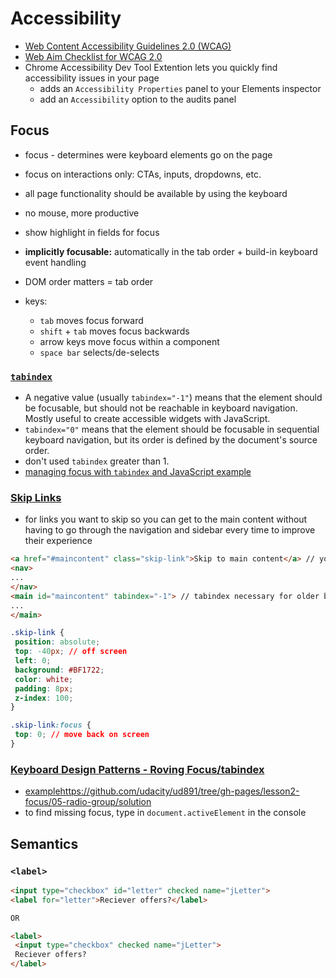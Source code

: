 # Accessibility

* [Web Content Accessibility Guidelines 2.0 (WCAG)](https://www.w3.org/TR/WCAG20/)
* [Web Aim Checklist for WCAG 2.0](https://webaim.org/standards/wcag/checklist)
* Chrome Accessibility Dev Tool Extention lets you quickly find accessibility issues in your page
  * adds an `Accessibility Properties` panel to your Elements inspector
  * add an `Accessibility` option to the audits panel

## Focus

* focus - determines were keyboard elements go on the page
* focus on interactions only: CTAs, inputs, dropdowns, etc.
* all page functionality should be available by using the keyboard
* no mouse, more productive
* show highlight in fields for focus
* **implicitly focusable:** automatically in the tab order + build-in keyboard event handling
* DOM order matters = tab order

* keys:
  * `tab` moves focus forward
  * `shift` + `tab` moves focus backwards
  * arrow keys move focus within a component
  * `space bar` selects/de-selects

### [`tabindex`](https://developer.mozilla.org/en-US/docs/Web/HTML/Global_attributes/tabindex)

* A negative value (usually `tabindex="-1"`) means that the element should be focusable, but should not be reachable in keyboard navigation. Mostly useful to create accessible widgets with JavaScript.
* `tabindex="0"` means that the element should be focusable in sequential keyboard navigation, but its order is defined by the document's source order.
* don't used `tabindex` greater than 1.
* [managing focus with `tabindex` and JavaScript example](https://github.com/udacity/ud891/tree/gh-pages/lesson2-focus/03-managing-focus/solution)

### [Skip Links](https://webaim.org/techniques/skipnav/)

* for links you want to skip so you can get to the main content without having to go through the navigation and sidebar every time to improve their experience

```html
<a href="#maincontent" class="skip-link">Skip to main content</a> // you want it before the nav
<nav>
...
</nav>
<main id="maincontent" tabindex="-1"> // tabindex necessary for older browsers
...
</main>
```

```css
.skip-link {
 position: absolute;
 top: -40px; // off screen
 left: 0;
 background: #BF1722;
 color: white;
 padding: 8px;
 z-index: 100;
}

.skip-link:focus {
 top: 0; // move back on screen
}
```

### [Keyboard Design Patterns - Roving Focus/tabindex](https://www.w3.org/TR/wai-aria-practices/#radiobutton)

* [example]()https://github.com/udacity/ud891/tree/gh-pages/lesson2-focus/05-radio-group/solution
* to find missing focus, type in `document.activeElement` in the console

## Semantics

### `<label>`

```html
<input type="checkbox" id="letter" checked name="jLetter">
<label for="letter">Reciever offers?</label>

OR

<label>
 <input type="checkbox" checked name="jLetter">
 Reciever offers?
</label>

```
